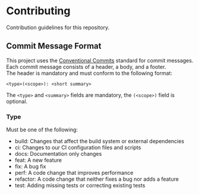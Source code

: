 # Contributing

Contribution guidelines for this repository.

## Commit Message Format

This project uses the [Conventional Commits](https://www.conventionalcommits.org/en/v1.0.0/) standard for commit
messages.  
Each commit message consists of a header, a body, and a footer.  
The header is mandatory and must conform to the following format:

```
<type>(<scope>): <short summary>
```

The `<type>` and `<summary>` fields are mandatory, the `(<scope>)` field is optional.

### Type

Must be one of the following:

* build: Changes that affect the build system or external dependencies
* ci: Changes to our CI configuration files and scripts
* docs: Documentation only changes
* feat: A new feature
* fix: A bug fix
* perf: A code change that improves performance
* refactor: A code change that neither fixes a bug nor adds a feature
* test: Adding missing tests or correcting existing tests
